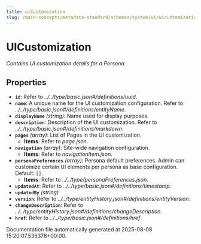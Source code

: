```yaml
---
title: uiCustomization
slug: /main-concepts/metadata-standard/schemas/system/ui/uicustomization
---
```


# UICustomization

*Contains UI customization details for a Persona.*

## Properties

- **`id`**: Refer to *../../type/basic.json#/definitions/uuid*.
- **`name`**: A unique name for the UI customization configuration. Refer to *../../type/basic.json#/definitions/entityName*.
- **`displayName`** *(string)*: Name used for display purposes.
- **`description`**: Description of the UI customization. Refer to *../../type/basic.json#/definitions/markdown*.
- **`pages`** *(array)*: List of Pages in the UI customization.
  - **Items**: Refer to *page.json*.
- **`navigation`** *(array)*: Site-wide navigation configuration.
  - **Items**: Refer to *navigationItem.json*.
- **`personaPreferences`** *(array)*: Persona default preferences. Admin can customize certain UI elements per persona as base configuration. Default: `[]`.
  - **Items**: Refer to *../../type/personaPreferences.json*.
- **`updatedAt`**: Refer to *../../type/basic.json#/definitions/timestamp*.
- **`updatedBy`** *(string)*
- **`version`**: Refer to *../../type/entityHistory.json#/definitions/entityVersion*.
- **`changeDescription`**: Refer to *../../type/entityHistory.json#/definitions/changeDescription*.
- **`href`**: Refer to *../../type/basic.json#/definitions/href*.


Documentation file automatically generated at 2025-08-08 15:20:07.536378+00:00.
